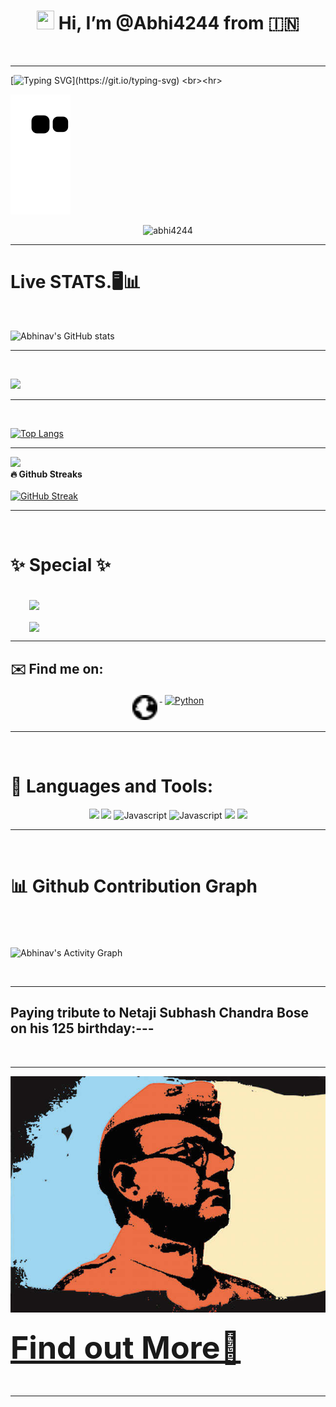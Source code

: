 <h1 align="center"> <img src="https://media.giphy.com/media/hvRJCLFzcasrR4ia7z/giphy.gif"width="28"height="30" > Hi, I’m @Abhi4244 from 🇮🇳</h1>
<br><hr>

[![Typing SVG](https://readme-typing-svg.herokuapp.com?!color=%2336BCF7&size=75&duration=7000&vCenter=true&width=1500&height=60&lines=A+passionate+programmer+%F0%9F%8C%9F+and+web+developer+%F0%9F%92%A0;%F0%9F%91%80+I%E2%80%99m+interested+in+robotics+%F0%9F%A4%96%2C+astronomy+%F0%9F%8C%8C+and+cool+science+%E2%9A%9B;%F0%9F%8C%B1+I%E2%80%99m+currently+learning+...)](https://git.io/typing-svg)
<br><hr>


<img src="https://github.com/Abhi4244/Abhi4244/blob/output/github-contribution-grid-snake.svg" alt="snake" style="color:black;background-color:black;">
<p align="center"> <img src="https://komarev.com/ghpvc/?username=abhi4244&label=Profile%20views&color=00ff00&style=plastic " alt="abhi4244" height="35px" width="150px"  /> </p>
<hr>

  <h1>Live STATS.🖥️📊</h1>
  </br>
  
![Abhinav's GitHub stats](https://github-readme-stats.vercel.app/api?username=abhi4244&theme=cobalt&show_icons=true&hide_border=true&include_all_commits=true&count_private=true)<br><hr><br>
  
![](https://github-profile-summary-cards.vercel.app/api/cards/profile-details?username=abhi4244&theme=github_dark)
<br><hr><br>
  
[![Top Langs](https://github-readme-stats.vercel.app/api/top-langs/?username=abhi4244&theme=cobalt&hide_border=true&layout=compact)](https://github.com/abhi4244/github-readme-stats)
<br><hr>
  
  ![](https://github-profile-summary-cards.vercel.app/api/cards/profile-details?username=abhi4244&theme=dark)<br>
<b>🔥 Github Streaks</b><br><br>
[![GitHub Streak](https://github-readme-streak-stats.herokuapp.com/?user=abhi4244&theme=dark)](https://git.io/streak-stats)<br>
<hr><br>

  
  
<h1>✨ Special ✨</h1><br>
<a href="https://github.com/abhi4244/210966" style="margin:30px;display:inline;">
  <img align="center" src="https://github-readme-stats.vercel.app/api/pin/?username=abhi4244&repo=210966&theme=radical&hide_border=true&show_owner=true" />
  </a><br><br>
<a href="https://github.com/abhi4244/PWA" style="margin:30px;display:inline;">
  <img align="center" src="https://github-readme-stats.vercel.app/api/pin/?username=abhi4244&repo=PWA&theme=radical&hide_border=true&show_owner=true" />
</a><br><hr>
<h2> ✉️ Find me on:</h2>
<p align="center">
  <a href="https://abhi4244.github.io/" target="_blank" rel="noopener noreferrer"> 
    <img src="https://raw.githubusercontent.com/iconic/open-iconic/master/svg/globe.svg" alt="Python" height="40" style="vertical-align:top; margin:4px;color:green;"> </a>  <a href="mailto:ahluwaliaabhi4400@gmail.com"> 
  <img src="https://cdn.jsdelivr.net/npm/simple-icons@v3/icons/gmail.svg" alt="Python" height="40" style="vertical-align:top; margin:4px"></a> </p>
  <hr><br>
<h1>🧰 Languages and Tools: </h1>
<p align="center">
  <img src="https://img.shields.io/badge/css3-%231572B6.svg?style=for-the-badge&logo=css3&logoColor=white" > 
  <img src="https://img.shields.io/badge/javascript-%23323330.svg?style=for-the-badge&logo=javascript&logoColor=%23F7DF1E" >
  <img src="https://img.shields.io/badge/kotlin-%230095D5.svg?style=for-the-badge&logo=kotlin&logoColor=white" alt="Javascript">
  <img src="https://img.shields.io/badge/python-3670A0?style=for-the-badge&logo=python&logoColor=ffdd54" alt="Javascript"  >
  <img src="https://img.shields.io/badge/c%23-%23239120.svg?style=for-the-badge&logo=c-sharp&logoColor=white" >
 <img src="https://img.shields.io/badge/html5-%23E34F26.svg?style=for-the-badge&logo=html5&logoColor=white" >
 </p>

<Hr><br>
<b><h1>📊 Github Contribution Graph</b></h1><br><br>
  </br>
<img alt="Abhinav's Activity Graph" src="https://abhinav-graph.herokuapp.com/graph/?username=Abhi4244&bg_color=1F222E&color=F8D866&line=F85D7F&point=FFFFFF&hide_border=true" />

<br><hr>

<h2>Paying tribute to Netaji Subhash Chandra Bose on his 125 birthday:---</h2>
<br><hr>
<img src="nation.jpg" >
<h3><a href ="https://en.wikipedia.org/wiki/Subhas_Chandra_Bose" style="font-size:50px;">Find out More🔎</a></h3>
<br><hr>

<!---
Abhi4244/Abhi4244 is a ✨ special ✨ repository because its `README.md` (this file) appears on your GitHub profile.
You can click the Preview link to take a look at your changes.
--->
